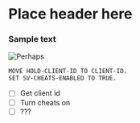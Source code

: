 # Place header here

### Sample text

![Perhaps](https://learn.microsoft.com/en-us/training/achievements/github/communicate-using-markdown.svg)

```cobol
MOVE HOLD-CLIENT-ID TO CLIENT-ID.
SET SV-CHEATS-ENABLED TO TRUE.
```

- [ ] Get client id
- [ ] Turn cheats on
- [ ] ???
